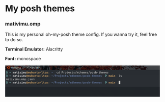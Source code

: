 # My posh themes

<h3>mativimu.omp</h3>
<p>This is my personal oh-my-posh theme config. If you wanna try it, feel free to do so.</p>

<p><strong>Terminal Emulator:</strong> Alacritty</p>
<p><strong>Font:</strong> monospace</p>

<img src="./assets/img/mativimu-prompt.png"></img>
